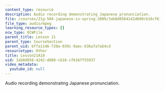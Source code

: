```yaml
---
content_type: resource
description: Audio recording demonstrating Japanese pronunciation.
file: /courses/21g-504-japanese-iv-spring-2009/3ab8d0564242d608cb16cf616ff55937_Lesson21A10.mp3
file_type: audio/mpeg
learning_resource_types: []
ocw_type: OCWFile
parent_title: Lesson 21
parent_type: CourseSection
parent_uid: bffa1146-720a-039c-9aec-636a7a7ab4cd
resourcetype: Other
title: Lesson21A10
uid: 3ab8d056-4242-d608-cb16-cf616ff55937
video_metadata:
  youtube_id: null
---
```

Audio recording demonstrating Japanese pronunciation.

